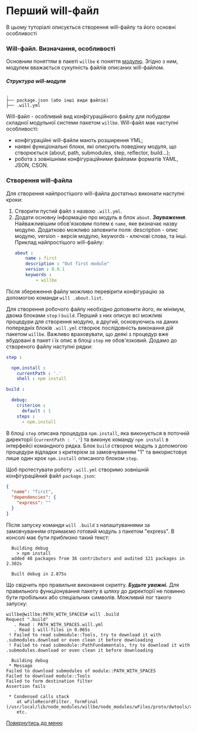 # Перший will-файл
В цьому туторіалі описується створення will-файлу та його основні особливості

### Will-файл. Визначання, особливості
Основним поняттям в пакеті `willbe` є поняття [модулю](). Згідно з ним, модулем вважається сукупність файлів описаних will-файлом.
##### Структура will-модуля
```
.
├── package.json (або інші види файлів)
├── .will.yml
```
Will-файл - особливий вид конфігураційного файлу для побудови складної модульної системи пакетом `willbe`.
Will-файл має наступні особливості:
- конфігураційні will-файли мають розширення YML;
- наявні функціональні блоки, які описують поведінку модуля, що створюється (about, path, submodules, step, reflector, build...);
- робота з зовнішніми конфігураційними файлами форматів YAML, JSON, CSON.

### Створення will-файла
Для створення найпростішого will-файла достатньо виконати наступні кроки:
1.  Створити пустий файл з назвою `.will.yml`.
2.  Додати основну інформацію про модуль в блок `about`. **_Зауваження_**. Найважливішим обов'язковим полем є `name`, яке визначає назву модулю. Додатково можливо заповнити поля: description - опис модулю, version - версія модулю, keywords - ключові слова, та інші.
Приклад найпростішого will-файлу:
    ``` yaml
    about :
        name : first
        description : "Out first module"
        version : 0.0.1
        keywords :
            - willbe
    ```
Після збереження файлу можливо перевірити конфігурацію за допомогою команди `will .about.list`.

Для створення робочого файлу необхідно доповнити його, як мінімум, двома блоками `step` і `build`. Перший з них описує всі можливі процедури для створення модулю, а другий, основуючись на даних попередніх блоків `.will.yml` створює послідовність виконання дій пакетом `willbe`. Важливо враховувати, що деякі з процедур вже вбудовані в пакет і їх опис в блоці `step` не обов'язковий.
Додамо до створеного файлу наступні рядки:
```yaml
step :

  npm.install :
    currentPath : '.'
    shell : npm install

build :

  debug:
    criterion :
      default : 1
    steps :
      - npm.install
```
В блоці `step` описана процедура `npm.install`, яка виконується в поточній директорії (`currentPath : '.'`) та виконує команду `npm install` в інтерфейсі командного рядка.
Блок `build` створює модуль з допомогою процедури відладки з критерієм за замовчуванням "1" та використовує лише один крок `npm.install` описаного блоком `step`.

Щоб протестувати роботу `.will.yml` створимо зовнішній конфігураційний файл `package.json`:
``` json
{
  "name": "first",
  "dependencies": {
    "express": ""
  }
}
```
Після запуску команди `will .build` з налаштуваннями за замовчуванням отримаємо готовий модуль з пакетом "express".
В консолі має бути приблизно такий текст:
```
  Building debug
    > npm install
  added 48 packages from 36 contributors and audited 121 packages in 2.302s

  Built debug in 2.875s
```
Що свідчить про правильне виконання скрипту.
**_Будьте уважні._** Для правильного функціонування пакету в шляху до директорії не повинно бути пробільних або спеціальних символів. Можливий лог такого запуску:
```
willbe@willbe:PATH_WITH_SPACES# will .build
Request ".build"
   . Read : PATH_WITH_SPACES.will.yml
   . Read 1 will-files in 0.065s
 ! Failed to read submodule::Tools, try to download it with .submodules.download or even clean it before downloading
 ! Failed to read submodule::PathFundamentals, try to download it with .submodules.download or even clean it before downloading

  Building debug
 * Message
Failed to download submodules of module::PATH_WITH_SPACES
Failed to download module::Tools
Failed to form destination filter
Assertion fails           

 * Condensed calls stack
    at wFileRecordFilter._formFinal (/usr/local/lib/node_modules/willbe/node_modules/wFiles/proto/dwtools/amid/files/l1/FileRecordFilter.s:332:5)
    etc.
```

[Повернутись до меню](Topics.md)